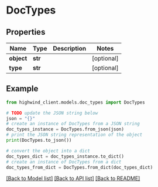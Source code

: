 # DocTypes


## Properties

Name | Type | Description | Notes
------------ | ------------- | ------------- | -------------
**object** | **str** |  | [optional] 
**type** | **str** |  | [optional] 

## Example

```python
from highwind_client.models.doc_types import DocTypes

# TODO update the JSON string below
json = "{}"
# create an instance of DocTypes from a JSON string
doc_types_instance = DocTypes.from_json(json)
# print the JSON string representation of the object
print(DocTypes.to_json())

# convert the object into a dict
doc_types_dict = doc_types_instance.to_dict()
# create an instance of DocTypes from a dict
doc_types_from_dict = DocTypes.from_dict(doc_types_dict)
```
[[Back to Model list]](../README.md#documentation-for-models) [[Back to API list]](../README.md#documentation-for-api-endpoints) [[Back to README]](../README.md)


